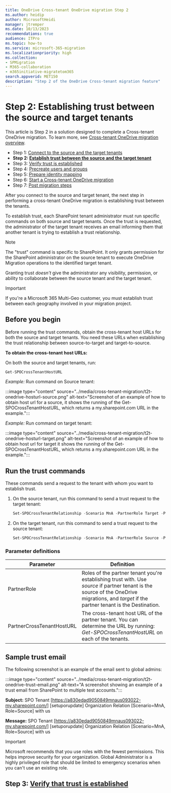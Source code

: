 ```yaml
---
title: OneDrive Cross-tenant OneDrive migration Step 2
ms.author: heidip
author: MicrosoftHeidi
manager: jtremper
ms.date: 10/13/2023
recommendations: true
audience: ITPro
ms.topic: how-to
ms.service: microsoft-365-migration
ms.localizationpriority: high
ms.collection:
- SPMigration
- M365-collaboration
- m365initiative-migratetom365
search.appverid: MET150
description: "Step 2 of the OneDrive Cross-tenant migration feature"
---
```

# Step 2: Establishing trust between the source and target tenants

This article is Step 2 in a solution designed to complete a Cross-tenant OneDrive migration. To learn more, see [Cross-tenant OneDrive migration overview](cross-tenant-onedrive-migration.md).

- Step 1: [Connect to the source and the target tenants](cross-tenant-onedrive-migration-step1.md)
- **Step 2: [Establish trust between the source and the target tenant](cross-tenant-onedrive-migration-step2.md)**
- Step 3: [Verify trust is established](cross-tenant-onedrive-migration-step3.md)
- Step 4: [Precreate users and groups](cross-tenant-onedrive-migration-step4.md)
- Step 5: [Prepare identity mapping](cross-tenant-onedrive-migration-step5.md)
- Step 6: [Start a Cross-tenant OneDrive migration](cross-tenant-onedrive-migration-step6.md)
- Step 7: [Post migration steps](cross-tenant-onedrive-migration-step7.md)

After you connect to the source and target tenant, the next step in performing a cross-tenant OneDrive migration is establishing trust between the tenants.

To establish trust, each SharePoint tenant administrator must run specific commands on both source and target tenants. Once the trust is requested, the administrator of the target tenant receives an email informing them that another tenant is trying to establish a trust relationship.

> [!NOTE]
> The "trust" command is specific to SharePoint. It only grants permission for the SharePoint administrator on the source tenant to execute OneDrive Migration operations to the identified target tenant.
>
> Granting trust *doesn't* give the administrator any visibility, permission, or ability to collaborate between the source tenant and the target tenant.

> [!IMPORTANT]
> If you're a Microsoft 365 Multi-Geo customer, you must establish trust between each geography involved in your migration project.

## Before you begin

Before running the trust commands, obtain the cross-tenant host URLs for both the source and target tenants. You need these URLs when establishing the trust relationship between source-to-target and target-to-source.

**To obtain the cross-tenant host URLs:**

On both the source and target tenants, run:

```powershell
Get-SPOCrossTenantHostURL
```

*Example:* Run command on Source tenant:

 :::image type="content" source="../media/cross-tenant-migration/t2t-onedrive-hosturl-source.png" alt-text="Screenshot of an example of how to obtain host url for a source, it shows the running of the Get-SPOCrossTenantHostURL, which returns a my.sharepoint.com URL in the example.":::

*Example:* Run command on target tenant:

:::image type="content" source="../media/cross-tenant-migration/t2t-onedrive-hosturl-target.png" alt-text="Screenshot of an example of how to obtain host url for target it shows the running of the Get-SPOCrossTenantHostURL, which returns a my.sharepoint.com URL in the example.":::

## Run the trust commands

These commands send a request to the tenant with whom you want to establish trust.

1. On the source tenant, run this command to send a trust request to the target tenant:

   ```powershell
   Set-SPOCrossTenantRelationship -Scenario MnA -PartnerRole Target -PartnerCrossTenantHostUrl <TARGETCrossTenantHostUrl>
   ```

2. On the target tenant, run this command to send a trust request to the source tenant:

   ```powershell
   Set-SPOCrossTenantRelationship -Scenario MnA -PartnerRole Source -PartnerCrossTenantHostUrl <SOURCECrossTenantHostUrl>
   ```

### Parameter definitions

|Parameter                 |Definition |
|--------------------------|-----------|
|PartnerRole               |Roles of the partner tenant you're establishing trust with. Use *source* if partner tenant is the source of the OneDrive migrations, and *target* if the partner tenant is the Destination. |
|PartnerCrossTenantHostURL |The cross-tenant host URL of the partner tenant. You can determine the URL by running: *Get-SPOCrossTenantHostURL* on each of the tenants.|

## Sample trust email

The following screenshot is an example of the email sent to global admins:

:::image type="content" source="../media/cross-tenant-migration/t2t-onedrive-trust-email.png" alt-text="A screenshot showing an example of a trust email from SharePoint to multiple test accounts.":::

**Subject:**  SPO Tenant [https://a830edad9050849mnaus093022-my.sharepoint.com/] [setuporupdate] Organization Relation [Scenario=MnA, Role=Source] with us

**Message:**  SPO Tenant [https://a830edad9050849mnaus093022-my.sharepoint.com/] [setuporupdate] Organization Relation [Scenario=MnA, Role=Source] with us

> [!IMPORTANT]
> Microsoft recommends that you use roles with the fewest permissions. This helps improve security for your organization. Global Administrator is a highly privileged role that should be limited to emergency scenarios when you can't use an existing role.

## Step 3: [Verify that trust is established](cross-tenant-onedrive-migration-step3.md)
